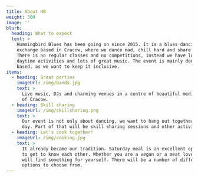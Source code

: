 ```yaml
---
title: About HB
weight: 300
image: ''
blurb:
  heading: What to expect
  text: >
    Hummingbird Blues has been going on since 2015. It is a blues dancing
    exchange based in Cracow, where we dance mad, chill hard and share crazy.
    There is no regular classes and no competitions, instead we have lots of
    daytime activities and lots of great music. The event is mainly donation -
    based, as we want to keep it inclusive.
items:
  - heading: Great parties
    imageUrl: /img/bands.jpg
    text: >
      Live music, DJs and charming venues in a centre of beautiful medieval city
      of Cracow.
  - heading: Skill sharing
    imageUrl: /img/skillsharing.png
    text: >
      Our event is not only about dancing, we want to hang out together during a
      day. Part of that will be skill sharing sessions and other activities.
  - heading: Let's cook together!
    imageUrl: /img/cooking.jpg
    text: >
      It already became our tradition. Saturday meal is an excellent opportunity
      to get to know each other. Whether you are a vegan or a meat lover, you
      will find something for yourself. There will be a number of different
      options to choose from.
---
```


